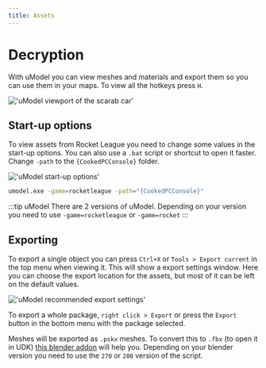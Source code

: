 ```yaml
---
title: Assets
---
```

# Decryption

With uModel you can view meshes and materials and export them so you can use them in your maps. To view all the hotkeys press `H`.

!['uModel viewport of the scarab car'](/images/decryption/image222.png)

## Start-up options

To view assets from Rocket League you need to change some values in the start-up options. You can also use a `.bat` script or shortcut to open it faster. Change `-path` to the `{CookedPCConsole}` folder.

!['uModel start-up options'](/images/decryption/umodel_start.png)

```sh
umodel.exe -game=rocketleague -path="{CookedPCConsole}"
```

:::tip uModel
There are 2 versions of uModel. Depending on your version you need to use `-game=rocketleague` or `-game=rocket`
:::

## Exporting

To export a single object you can press `Ctrl+X` or `Tools > Export current` in the top menu when viewing it. This will show a export settings window. Here you can choose the export location for the assets, but most of it can be left on the default values.

!['uModel recommended export settings'](/images/decryption/umodel_export.png)

To export a whole package, `right click > Export` or press the `Export` button in the bottom menu with the package selected.

Meshes will be exported as `.pskx` meshes. To convert this to `.fbx` (to open it in UDK) [this blender addon](https://github.com/Befzz/blender3d_import_psk_psa) will help you. Depending on your blender version you need to use the `270` or `280` version of the script.
